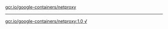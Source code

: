 [gcr.io/google-containers/netproxy](https://hub.docker.com/r/anjia0532/netproxy/tags/) 

----
[gcr.io/google-containers/netproxy:1.0 √](https://hub.docker.com/r/anjia0532/google-containers.netproxy/tags/)

